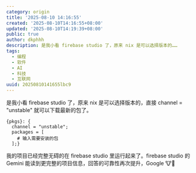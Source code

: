 ```yaml
---
category: origin
title: '2025-08-10 14:16:55'
created: '2025-08-10T14:16:55+08:00'
updated: '2025-08-10T14:19:39+08:00'
public: true
author: dkphhh
description: 是我小看 firebase studio 了，原来 nix 是可以选择版本的……
tags:
  - 编程
  - 软件
  - AI
  - 科技
  - 互联网
uuid: 20250810141655lbc9
---
```


是我小看 firebase studio 了，原来 nix 是可以选择版本的，直接 channel = "unstable" 就可以下载最新的包了。

```
{pkgs}: {
  channel = "unstable";
  packages = [
    # 输入需要安装的包
  ];}
```

我的项目已经完整无碍的在 firebase studio 里运行起来了。firebase studio 的 Gemini 能读到更完整的项目信息，回答的可靠性再次提升，Google 🐮🍺

